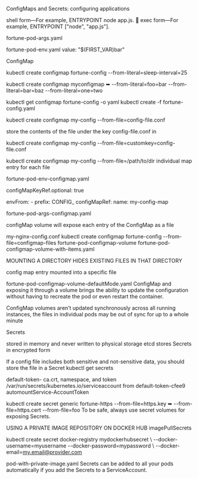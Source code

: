  ConfigMaps and Secrets: configuring applications

shell form—For example, ENTRYPOINT node app.js.
 exec form—For example, ENTRYPOINT ["node", "app.js"].

fortune-pod-args.yaml

fortune-pod-env.yaml
value: "$(FIRST_VAR)bar"

ConfigMap

kubectl create configmap fortune-config --from-literal=sleep-interval=25

kubectl create configmap myconfigmap ➥ --from-literal=foo=bar --from-literal=bar=baz --from-literal=one=two

kubectl get configmap fortune-config -o yaml
kubectl create -f fortune-config.yaml

kubectl create configmap my-config --from-file=config-file.conf

store the contents of the file under the key config-file.conf in

kubectl create configmap my-config --from-file=customkey=config-file.conf

kubectl create configmap my-config --from-file=/path/to/dir
individual map entry for each file

fortune-pod-env-configmap.yaml

configMapKeyRef.optional: true

envFrom:  - prefix: CONFIG_  configMapRef:  name: my-config-map

fortune-pod-args-configmap.yaml

configMap volume will expose each entry of the ConfigMap as a file

my-nginx-config.conf
kubectl create configmap fortune-config --from-file=configmap-files
fortune-pod-configmap-volume
fortune-pod-configmap-volume-with-items.yaml

MOUNTING A DIRECTORY HIDES EXISTING FILES IN THAT DIRECTORY

config map entry mounted into a specific file 

fortune-pod-configmap-volume-defaultMode.yaml
ConfigMap and exposing it through a volume brings the ability to update the configuration without having to recreate the pod or even restart the container.

ConfigMap volumes aren’t updated synchronously across all running instances, the files in individual pods may be out of sync for up to a whole minute


Secrets

stored in memory and never written to physical storage
etcd stores Secrets in encrypted form

If a config file includes both sensitive and not-sensitive data, you should store the file in a Secret
kubectl get secrets

default-token-
ca.crt, namespace, and token
/var/run/secrets/kubernetes.io/serviceaccount from default-token-cfee9
automountService-AccountToken

kubectl create secret generic fortune-https --from-file=https.key ➥ --from-file=https.cert --from-file=foo
To be safe, always use secret volumes for exposing Secrets.

USING A PRIVATE IMAGE REPOSITORY ON DOCKER HUB
imagePullSecrets

kubectl create secret docker-registry mydockerhubsecret \  --docker-username=myusername --docker-password=mypassword \  --docker-email=my.email@provider.com

pod-with-private-image.yaml
Secrets can be added to all your pods automatically if you add the Secrets to a ServiceAccount.









